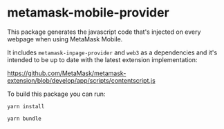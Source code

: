 # metamask-mobile-provider

This package generates the javascript code that's injected on every webpage when using MetaMask Mobile.

It includes `metamask-inpage-provider` and `web3` as a dependencies and it's intended to be up to date with the latest extension implementation: 

https://github.com/MetaMask/metamask-extension/blob/develop/app/scripts/contentscript.js


To build this package you can run:

`yarn install`

`yarn bundle`

